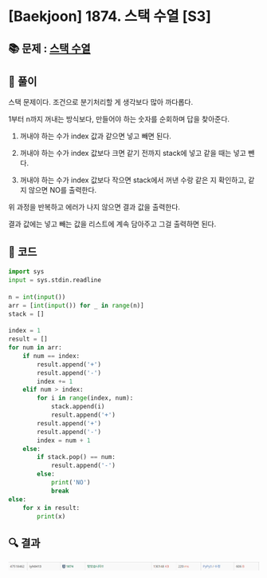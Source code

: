 # [Baekjoon] 1874. 스택 수열 [S3]

## 📚 문제 : [스택 수열](https://www.acmicpc.net/problem/1874)

## 📖 풀이

스택 문제이다. 조건으로 분기처리할 게 생각보다 많아 까다롭다.

1부터 n까지 꺼내는 방식보다, 만들어야 하는 숫자를 순회하며 답을 찾아준다.

1. 꺼내야 하는 수가 index 값과 같으면 넣고 빼면 된다.

2. 꺼내야 하는 수가 index 값보다 크면 같기 전까지 stack에 넣고 같을 때는 넣고 뺀다.

3. 꺼내야 하는 수가 index 값보다 작으면 stack에서 꺼낸 수랑 같은 지 확인하고, 같지 않으면 NO를 출력한다.

위 과정을 반복하고 에러가 나지 않으면 결과 값을 출력한다.

결과 값에는 넣고 빼는 값을 리스트에 계속 담아주고 그걸 출력하면 된다.

## 📒 코드

```python
import sys
input = sys.stdin.readline

n = int(input())
arr = [int(input()) for _ in range(n)]
stack = []

index = 1
result = []
for num in arr:
    if num == index:
        result.append('+')
        result.append('-')
        index += 1
    elif num > index:
        for i in range(index, num):
            stack.append(i)
            result.append('+')
        result.append('+')
        result.append('-')
        index = num + 1
    else:
        if stack.pop() == num:
            result.append('-')
        else:
            print('NO')
            break
else:
    for x in result:
        print(x)

```

## 🔍 결과

![image-20220810232126731](README.assets/image-20220810232126731.png)